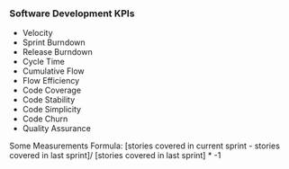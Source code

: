 ### Software Development KPIs
* Velocity
* Sprint Burndown
* Release Burndown
* Cycle Time
* Cumulative Flow
* Flow Efficiency
* Code Coverage
* Code Stability
* Code Simplicity
* Code Churn
* Quality Assurance


Some Measurements Formula: 
[stories covered in current sprint - stories covered in last sprint]/ [stories covered in last sprint] * -1
